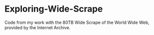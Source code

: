 Exploring-Wide-Scrape
=====================

Code from my work with the 80TB Wide Scrape of the World Wide Web, provided by the Internet Archive.
